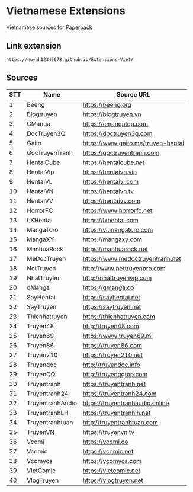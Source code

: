 # Vietnamese Extensions
Vietnamese sources for [Paperback](https://paperback.moe/)

## Link extension
```
https://huynh12345678.github.io/Extensions-Viet/
```

## Sources

|STT    | Name                      | Source URL                                 |
| ----- | ------------------------- | ------------------------------------------ |
|   1   | Beeng                     | https://beeng.org                          |
|   2   | Blogtruyen                | https://blogtruyen.vn                      |
|   3   | CManga                    | https://cmangatop.com                      |
|   4   | DocTruyen3Q               | https://doctruyen3q.com                    |
|   5   | Gaito                     | https://www.gaito.me/truyen-hentai         |
|   6   | GocTruyenTranh            | https://goctruyentranh.com                 |
|   7   | HentaiCube                | https://hentaicube.net                     |
|   8   | HentaiVip                 | https://hentaivn.vip                       |
|   9   | HentaiVL                  | https://hentaivl.com                       |
|   10  | HentaiVN                  | https://hentaivn.tv                        |
|   11  | HentaiVV                  | https://hentaivv.com                       |
|   12  | HorrorFC                  | https://www.horrorfc.net                   |
|   13  | LXHentai                  | https://lxhentai.com                       |
|   14  | MangaToro                 | https://vi.mangatoro.com                   |
|   15  | MangaXY                   | https://mangaxy.com                        |
|   16  | ManhuaRock                | https://manhuarock.net                     |
|   17  | MeDocTruyen               | https://www.medoctruyentranh.net           |
|   18  | NetTruyen                 | http://www.nettruyenpro.com                |
|   19  | NhatTruyen                | http://nhattruyenvip.com                   |
|   20  | qManga                    | https://qmanga.co                          |
|   21  | SayHentai                 | https://sayhentai.net                      |
|   22  | SayTruyen                 | https://saytruyen.net                      |
|   23  | Thienhatruyen             | https://thienhatruyen.com                  |
|   24  | Truyen48                  | http://truyen48.com                        |
|   25  | Truyen69                  | https://www.truyen69.ml                    |
|   26  | Truyen86                  | https://truyen86.com                       |
|   27  | Truyen210                 | https://truyen210.net                      |
|   28  | Truyendoc                 | http://truyendoc.info                      |
|   29  | TruyenQQ                  | http://truyenqqtop.com                     |
|   30  | Truyentranh               | https://truyentranh.net                    |
|   31  | Truyentranh24             | https://truyentranh24.com                  |
|   32  | TruyentranhAudio          | https://truyentranhaudio.online            |
|   33  | TruyentranhLH             | https://truyentranhlh.net                  |
|   34  | Truyentranhtuan           | http://truyentranhtuan.com                 |
|   35  | TruyenVN                  | https://truyenvn.tv                        |
|   36  | Vcomi                     | https://vcomi.co                           |
|   37  | Vcomic                    | https://vcomic.net                         |
|   38  | Vcomycs                   | https://vcomycs.com                        |
|   39  | VietComic                 | https://vietcomic.net                      |
|   40  | VlogTruyen                | https://vlogtruyen.net                     |
